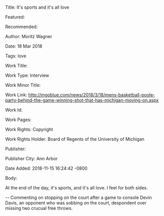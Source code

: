 Title: It's sports and it's all love

Featured: 

Recommended: 

Author: Moritz Wagner

Date: 18 Mar 2018

Tags: love

Work Title: 

Work Type: Interview

Work Minor Title:  

Work Link: http://mgoblue.com/news/2018/3/18/mens-basketball-poole-party-behind-the-game-winning-shot-that-has-michigan-moving-on.aspx

Work Id:  

Work Pages:  

Work Rights:  Copyright

Work Rights Holder:  Board of Regents of the University of Michigan

Publisher:  

Publisher City:  Ann Arbor

Date Added: 2018-11-15 16:24:42 -0800

Body:

At the end of the day, it's sports, and it's all love. I feel for both sides. 

-- Commenting on stopping on the court after a game to console Devin Davis, an opponent who was sobbing on the court, despondent over missing two crucual free throws.

